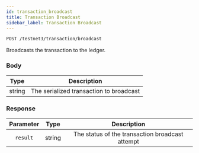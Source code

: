 ```yaml
---
id: transaction_broadcast
title: Transaction Broadcast
sidebar_label: Transaction Broadcast
---
```


```bash title=ENDPOINT
POST /testnet3/transaction/broadcast
```

Broadcasts the transaction to the ledger.

### Body

|  Type  |               Description               |
|:------:|:---------------------------------------:|
| string | The serialized transaction to broadcast |

### Response

| Parameter |  Type  |                   Description                   |
|:---------:|:------:|:-----------------------------------------------:|
| `result`  | string | The status of the transaction broadcast attempt |
